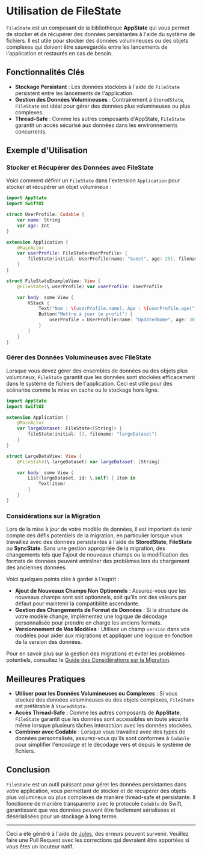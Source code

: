 # Utilisation de FileState

`FileState` est un composant de la bibliothèque **AppState** qui vous permet de stocker et de récupérer des données persistantes à l'aide du système de fichiers. Il est utile pour stocker des données volumineuses ou des objets complexes qui doivent être sauvegardés entre les lancements de l'application et restaurés en cas de besoin.

## Fonctionnalités Clés

- **Stockage Persistant** : Les données stockées à l'aide de `FileState` persistent entre les lancements de l'application.
- **Gestion des Données Volumineuses** : Contrairement à `StoredState`, `FileState` est idéal pour gérer des données plus volumineuses ou plus complexes.
- **Thread-Safe** : Comme les autres composants d'AppState, `FileState` garantit un accès sécurisé aux données dans les environnements concurrents.

## Exemple d'Utilisation

### Stocker et Récupérer des Données avec FileState

Voici comment définir un `FileState` dans l'extension `Application` pour stocker et récupérer un objet volumineux :

```swift
import AppState
import SwiftUI

struct UserProfile: Codable {
    var name: String
    var age: Int
}

extension Application {
    @MainActor
    var userProfile: FileState<UserProfile> {
        fileState(initial: UserProfile(name: "Guest", age: 25), filename: "userProfile")
    }
}

struct FileStateExampleView: View {
    @FileState(\.userProfile) var userProfile: UserProfile

    var body: some View {
        VStack {
            Text("Nom : \(userProfile.name), Âge : \(userProfile.age)")
            Button("Mettre à jour le profil") {
                userProfile = UserProfile(name: "UpdatedName", age: 30)
            }
        }
    }
}
```

### Gérer des Données Volumineuses avec FileState

Lorsque vous devez gérer des ensembles de données ou des objets plus volumineux, `FileState` garantit que les données sont stockées efficacement dans le système de fichiers de l'application. Ceci est utile pour des scénarios comme la mise en cache ou le stockage hors ligne.

```swift
import AppState
import SwiftUI

extension Application {
    @MainActor
    var largeDataset: FileState<[String]> {
        fileState(initial: [], filename: "largeDataset")
    }
}

struct LargeDataView: View {
    @FileState(\.largeDataset) var largeDataset: [String]

    var body: some View {
        List(largeDataset, id: \.self) { item in
            Text(item)
        }
    }
}
```

### Considérations sur la Migration

Lors de la mise à jour de votre modèle de données, il est important de tenir compte des défis potentiels de la migration, en particulier lorsque vous travaillez avec des données persistantes à l'aide de **StoredState**, **FileState** ou **SyncState**. Sans une gestion appropriée de la migration, des changements tels que l'ajout de nouveaux champs ou la modification des formats de données peuvent entraîner des problèmes lors du chargement des anciennes données.

Voici quelques points clés à garder à l'esprit :
- **Ajout de Nouveaux Champs Non Optionnels** : Assurez-vous que les nouveaux champs sont soit optionnels, soit qu'ils ont des valeurs par défaut pour maintenir la compatibilité ascendante.
- **Gestion des Changements de Format de Données** : Si la structure de votre modèle change, implémentez une logique de décodage personnalisée pour prendre en charge les anciens formats.
- **Versionnement de Vos Modèles** : Utilisez un champ `version` dans vos modèles pour aider aux migrations et appliquer une logique en fonction de la version des données.

Pour en savoir plus sur la gestion des migrations et éviter les problèmes potentiels, consultez le [Guide des Considérations sur la Migration](migration-considerations.md).


## Meilleures Pratiques

- **Utiliser pour les Données Volumineuses ou Complexes** : Si vous stockez des données volumineuses ou des objets complexes, `FileState` est préférable à `StoredState`.
- **Accès Thread-Safe** : Comme les autres composants de **AppState**, `FileState` garantit que les données sont accessibles en toute sécurité même lorsque plusieurs tâches interactúan avec les données stockées.
- **Combiner avec Codable** : Lorsque vous travaillez avec des types de données personnalisés, assurez-vous qu'ils sont conformes à `Codable` pour simplifier l'encodage et le décodage vers et depuis le système de fichiers.

## Conclusion

`FileState` est un outil puissant pour gérer les données persistantes dans votre application, vous permettant de stocker et de récupérer des objets plus volumineux ou plus complexes de manière thread-safe et persistante. Il fonctionne de manière transparente avec le protocole `Codable` de Swift, garantissant que vos données peuvent être facilement sérialisées et désérialisées pour un stockage à long terme.

---
Ceci a été généré à l'aide de [Jules](https://jules.google), des erreurs peuvent survenir. Veuillez faire une Pull Request avec les corrections qui devraient être apportées si vous êtes un locuteur natif.
